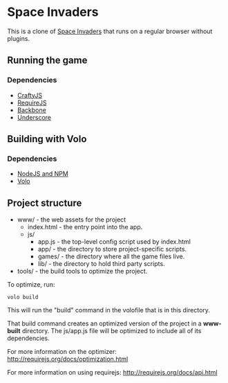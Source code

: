 # Space Invaders

This is a clone of [Space Invaders](http://en.wikipedia.org/wiki/Space_Invaders) that runs on a regular browser without plugins.

## Running the game

### Dependencies

* [CraftyJS](https://github.com/craftyjs/Crafty)
* [RequireJS](https://github.com/jrburke/requirejs)
* [Backbone](https://github.com/documentcloud/backbone)
* [Underscore](https://github.com/documentcloud/underscore)

## Building with Volo

### Dependencies

* [NodeJS and NPM](http://nodejs.org/)
* [Volo](https://github.com/volojs/volo)

## Project structure

* www/ - the web assets for the project
    * index.html - the entry point into the app.
    * js/
        * app.js - the top-level config script used by index.html
        * app/ - the directory to store project-specific scripts.
        * games/ - the directory where all the game files live.
        * lib/ - the directory to hold third party scripts.
* tools/ - the build tools to optimize the project.

To optimize, run:

    volo build

This will run the "build" command in the volofile that is in this directory.

That build command creates an optimized version of the project in a
**www-built** directory. The js/app.js file will be optimized to include
all of its dependencies.

For more information on the optimizer:
http://requirejs.org/docs/optimization.html

For more information on using requirejs:
http://requirejs.org/docs/api.html
